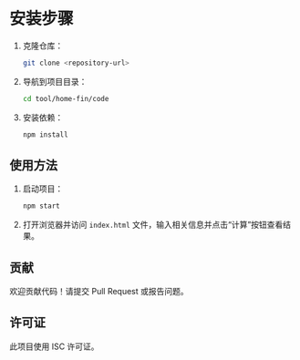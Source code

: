 # 安装步骤

1. 克隆仓库：
    ```sh
    git clone <repository-url>
    ```
2. 导航到项目目录：
    ```sh
    cd tool/home-fin/code
    ```
3. 安装依赖：
    ```sh
    npm install
    ```

## 使用方法

1. 启动项目：
    ```sh
    npm start
    ```
2. 打开浏览器并访问 `index.html` 文件，输入相关信息并点击“计算”按钮查看结果。

## 贡献

欢迎贡献代码！请提交 Pull Request 或报告问题。

## 许可证

此项目使用 ISC 许可证。